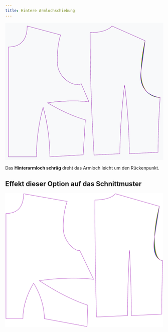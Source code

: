 ```yaml
---
title: Hintere Armlochschiebung
---
```


![Der Effekt der Neigung des Rückens des Armlochs auf das Schnittmuster](sample.png)

Das **Hinterarmloch schräg** dreht das Armloch leicht um den Rückenpunkt.


## Effekt dieser Option auf das Schnittmuster
![Dieses Bild zeigt den Effekt dieser Option, indem es mehrere Varianten überlagert, die einen anderen Wert für diese Option haben](bella_backarmholeslant_sample.svg "Effekt dieser Option auf das Schnittmuster")